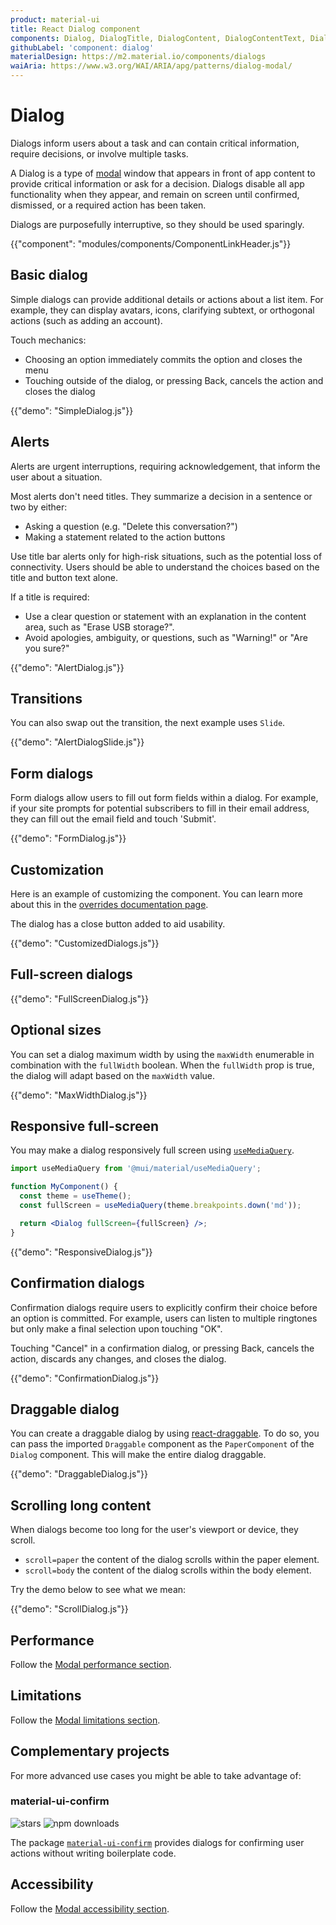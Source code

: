 ```yaml
---
product: material-ui
title: React Dialog component
components: Dialog, DialogTitle, DialogContent, DialogContentText, DialogActions, Slide
githubLabel: 'component: dialog'
materialDesign: https://m2.material.io/components/dialogs
waiAria: https://www.w3.org/WAI/ARIA/apg/patterns/dialog-modal/
---
```


# Dialog

<p class="description">Dialogs inform users about a task and can contain critical information, require decisions, or involve multiple tasks.</p>

A Dialog is a type of [modal](/material-ui/react-modal/) window that appears in front of app content to provide critical information or ask for a decision. Dialogs disable all app functionality when they appear, and remain on screen until confirmed, dismissed, or a required action has been taken.

Dialogs are purposefully interruptive, so they should be used sparingly.

{{"component": "modules/components/ComponentLinkHeader.js"}}

## Basic dialog

Simple dialogs can provide additional details or actions about a list item.
For example, they can display avatars, icons, clarifying subtext, or orthogonal actions (such as adding an account).

Touch mechanics:

- Choosing an option immediately commits the option and closes the menu
- Touching outside of the dialog, or pressing Back, cancels the action and closes the dialog

{{"demo": "SimpleDialog.js"}}

## Alerts

Alerts are urgent interruptions, requiring acknowledgement, that inform the user about a situation.

Most alerts don't need titles.
They summarize a decision in a sentence or two by either:

- Asking a question (e.g. "Delete this conversation?")
- Making a statement related to the action buttons

Use title bar alerts only for high-risk situations, such as the potential loss of connectivity.
Users should be able to understand the choices based on the title and button text alone.

If a title is required:

- Use a clear question or statement with an explanation in the content area, such as "Erase USB storage?".
- Avoid apologies, ambiguity, or questions, such as "Warning!" or "Are you sure?"

{{"demo": "AlertDialog.js"}}

## Transitions

You can also swap out the transition, the next example uses `Slide`.

{{"demo": "AlertDialogSlide.js"}}

## Form dialogs

Form dialogs allow users to fill out form fields within a dialog.
For example, if your site prompts for potential subscribers to fill in their email address, they can fill out the email field and touch 'Submit'.

{{"demo": "FormDialog.js"}}

## Customization

Here is an example of customizing the component.
You can learn more about this in the [overrides documentation page](/material-ui/customization/how-to-customize/).

The dialog has a close button added to aid usability.

{{"demo": "CustomizedDialogs.js"}}

## Full-screen dialogs

{{"demo": "FullScreenDialog.js"}}

## Optional sizes

You can set a dialog maximum width by using the `maxWidth` enumerable in combination with the `fullWidth` boolean.
When the `fullWidth` prop is true, the dialog will adapt based on the `maxWidth` value.

{{"demo": "MaxWidthDialog.js"}}

## Responsive full-screen

You may make a dialog responsively full screen using [`useMediaQuery`](/material-ui/react-use-media-query/).

```jsx
import useMediaQuery from '@mui/material/useMediaQuery';

function MyComponent() {
  const theme = useTheme();
  const fullScreen = useMediaQuery(theme.breakpoints.down('md'));

  return <Dialog fullScreen={fullScreen} />;
}
```

{{"demo": "ResponsiveDialog.js"}}

## Confirmation dialogs

Confirmation dialogs require users to explicitly confirm their choice before an option is committed.
For example, users can listen to multiple ringtones but only make a final selection upon touching "OK".

Touching "Cancel" in a confirmation dialog, or pressing Back, cancels the action, discards any changes, and closes the dialog.

{{"demo": "ConfirmationDialog.js"}}

## Draggable dialog

You can create a draggable dialog by using [react-draggable](https://github.com/react-grid-layout/react-draggable).
To do so, you can pass the imported `Draggable` component as the `PaperComponent` of the `Dialog` component.
This will make the entire dialog draggable.

{{"demo": "DraggableDialog.js"}}

## Scrolling long content

When dialogs become too long for the user's viewport or device, they scroll.

- `scroll=paper` the content of the dialog scrolls within the paper element.
- `scroll=body` the content of the dialog scrolls within the body element.

Try the demo below to see what we mean:

{{"demo": "ScrollDialog.js"}}

## Performance

Follow the [Modal performance section](/material-ui/react-modal/#performance).

## Limitations

Follow the [Modal limitations section](/material-ui/react-modal/#limitations).

## Complementary projects

For more advanced use cases you might be able to take advantage of:

### material-ui-confirm

![stars](https://img.shields.io/github/stars/jonatanklosko/material-ui-confirm?style=social&label=Star)
![npm downloads](https://img.shields.io/npm/dm/material-ui-confirm.svg)

The package [`material-ui-confirm`](https://github.com/jonatanklosko/material-ui-confirm/) provides dialogs for confirming user actions without writing boilerplate code.

## Accessibility

Follow the [Modal accessibility section](/material-ui/react-modal/#accessibility).

